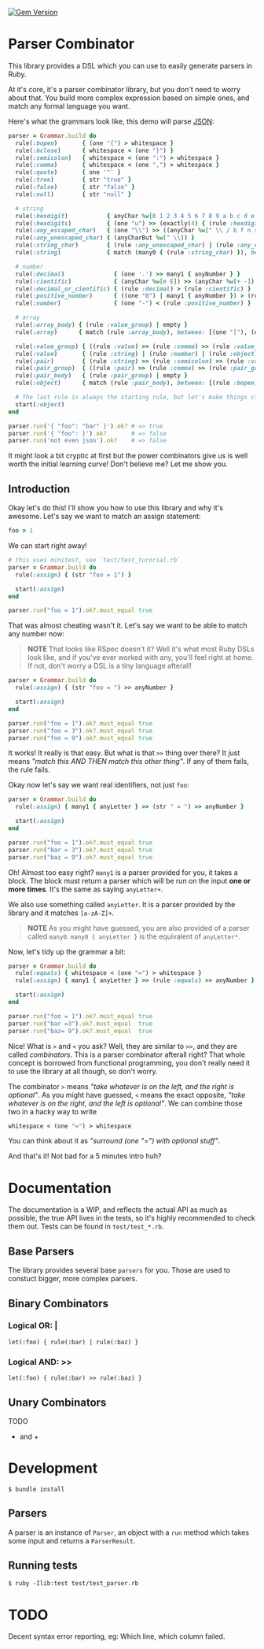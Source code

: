 [![Gem Version](https://badge.fury.io/rb/parser_combinator_dsl.svg)](https://badge.fury.io/rb/parser_combinator_dsl)

# Parser Combinator
This library provides a DSL which you can use to easily generate parsers in
Ruby.

At it's core, it's a parser combinator library, but you don't need to worry
about that. You build more complex expression based on simple ones, and match
any formal language you want.

Here's what the grammars look like, this demo will parse [JSON](http://www.json.org/):

```ruby
parser = Grammar.build do
  rule(:bopen)       { (one "{") > whitespace }
  rule(:bclose)      { whitespace < (one "}") }
  rule(:semicolon)   { whitespace < (one ":") > whitespace }
  rule(:comma)       { whitespace < (one ",") > whitespace }
  rule(:quote)       { one '"' }
  rule(:true)        { str "true" }
  rule(:false)       { str "false" }
  rule(:null)        { str "null" }

  # string
  rule(:hexdigit)           { anyChar %w[0 1 2 3 4 5 6 7 8 9 a b c d e f] }
  rule(:hexdigits)          { (one "u") >> (exactly(4) { (rule :hexdigit) }) }
  rule(:any_escaped_char)   { (one "\\") >> ((anyChar %w[" \\ / b f n r t]) | (rule :hexdigits)) }
  rule(:any_unescaped_char) { (anyCharBut %w[" \\]) }
  rule(:string_char)        { (rule :any_unescaped_char) | (rule :any_escaped_char) }
  rule(:string)             { match (many0 { (rule :string_char) }), between: [(rule :quote), (rule :quote)] }

  # number
  rule(:decimal)              { (one '.') >> many1 { anyNumber } }
  rule(:cientific)            { (anyChar %w[e E]) >> (anyChar %w[+ -]) >> many1 { anyNumber } }
  rule(:decimal_or_cientific) { (rule :decimal) > (rule :cientific) }
  rule(:positive_number)      { ((one "0") | many1 { anyNumber }) > (rule :decimal_or_cientific) }
  rule(:number)               { (one "-") < (rule :positive_number) }

  # array
  rule(:array_body) { (rule :value_group) | empty }
  rule(:array)      { match (rule :array_body), between: [(one "["), (one "]")] }

  rule(:value_group) { ((rule :value) >> (rule :comma) >> (rule :value_group)) | (rule :value)  }
  rule(:value)       { (rule :string) | (rule :number) | (rule :object) | (rule :array) | (rule :true) | (rule :false) | (rule :null) }
  rule(:pair)        { (rule :string) >> (rule :semicolon) >> (rule :value) }
  rule(:pair_group)  { ((rule :pair) >> (rule :comma) >> (rule :pair_group)) | (rule :pair) }
  rule(:pair_body)   { (rule :pair_group) | empty }
  rule(:object)      { match (rule :pair_body), between: [(rule :bopen), (rule :bclose)] }

  # The last rule is always the starting rule, but let's make things clear
  start(:object)
end

parser.run('{ "foo": "bar" }').ok? # => true
parser.run('{ "foo": }').ok?       # => false
parser.run('not even json').ok?    # => false
```

It might look a bit cryptic at first but the power combinators give us is
well worth the initial learning curve! Don't believe me? Let me show you.

## Introduction
Okay let's do this! I'll show you how to use this library and why it's awesome.
Let's say we want to match an assign statement:

```ruby
foo = 1
```

We can start right away!

```ruby
# this uses minitest, see `test/test_turorial.rb`
parser = Grammar.build do
  rule(:assign) { (str "foo = 1") }

  start(:assign)
end

parser.run("foo = 1").ok?.must_equal true
```

That was almost cheating wasn't it. Let's say we want to be able to match
any number now:

> **NOTE** That looks like RSpec doesn't it? Well it's what most Ruby DSLs look
> like, and if you've ever worked with any, you'll feel right at home. If not,
> don't worry a DSL is a tiny language afterall!

```ruby
parser = Grammar.build do
  rule(:assign) { (str "foo = ") >> anyNumber }

  start(:assign)
end

parser.run("foo = 1").ok?.must_equal true
parser.run("foo = 3").ok?.must_equal true
parser.run("foo = 9").ok?.must_equal true
```

It works! It really is that easy. But what is that `>>` thing over there? It
just means _"match this AND THEN match this other thing"_. If any of them fails,
the rule fails.

Okay now let's say we want real identifiers, not just `foo`:

```ruby
parser = Grammar.build do
  rule(:assign) { many1 { anyLetter } >> (str " = ") >> anyNumber }

  start(:assign)
end

parser.run("foo = 1").ok?.must_equal true
parser.run("bar = 3").ok?.must_equal true
parser.run("baz = 9").ok?.must_equal true
```

Oh! Almost too easy right? `many1` is a parser provided for you, it takes a
block. The block must return a parser which will be run on the input **one or
more times**. It's the same as saying `anyLetter+`.

We also use something called `anyLetter`. It is a parser provided by the library
and it matches `[a-zA-Z]+`.

> **NOTE** As you might have guessed, you are also provided of a parser called
> `many0`. `many0 { anyLetter }` is the equivalent of `anyLetter*`.

Now, let's tidy up the grammar a bit:

```ruby
parser = Grammar.build do
  rule(:equals) { whitespace < (one "=") > whitespace }
  rule(:assign) { many1 { anyLetter } >> (rule :equals) >> anyNumber }

  start(:assign)
end

parser.run("foo = 1").ok?.must_equal true
parser.run("bar =3").ok?.must_equal  true
parser.run("baz= 9").ok?.must_equal  true
```

Nice! What is `>` and `<` you ask? Well, they are similar to `>>`, and they are
called _combinators_. This is a parser combinator afterall right? That whole
concept is borrowed from functional programming, you don't really need it to use
the library at all though, so don't worry.

The combinator `>` means _"take whatever is on the left, and the right is optional"_. As you might
have guessed, `<` means the exact opposite, _"take whatever is on the right,
and the left is optional"_. We can combine those two in a hacky way to write

```ruby
whitespace < (one "=") > whitespace
```

You can think about it as _"surround (one "=") with optional stuff"_.

And that's it! Not bad for a 5 minutes intro huh?

# Documentation
The documentation is a WIP, and reflects the actual API as much as possible, the
true API lives in the tests, so it's highly recommended to check them out. Tests
can be found in `test/test_*.rb`.

## Base Parsers
The library provides several base `parsers` for you. Those are used to constuct
bigger, more complex parsers.

## Binary Combinators
### Logical OR: |

    let(:foo) { rule(:bar) | rule(:baz) }

### Logical AND: >>

    let(:foo) { rule(:bar) >> rule(:baz) }

## Unary Combinators
TODO
* and +

# Development

    $ bundle install

## Parsers
A parser is an instance of `Parser`, an object with a `run` method which takes
some input and returns a `ParserResult`.

## Running tests

    $ ruby -Ilib:test test/test_parser.rb

# TODO
Decent syntax error reporting, eg: Which line, which column failed.
